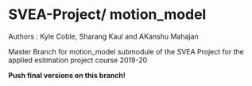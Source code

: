 # SVEA-Project/ motion_model

Authors : Kyle Coble, Sharang Kaul and AKanshu Mahajan

Master Branch for motion_model submodule of the SVEA Project for the applied esitmation project course 2019-20

__Push final versions on this branch!__ 




